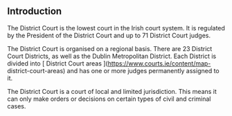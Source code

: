 ##  Introduction

The District Court is the lowest court in the Irish court system. It is
regulated by the President of the District Court and up to 71 District Court
judges.

The District Court is organised on a regional basis. There are 23 District
Court Districts, as well as the Dublin Metropolitan District. Each District is
divided into [ District Court areas ](https://www.courts.ie/content/map-
district-court-areas) and has one or more judges permanently assigned to it.

The District Court is a court of local and limited jurisdiction. This means it
can only make orders or decisions on certain types of civil and criminal
cases.  
